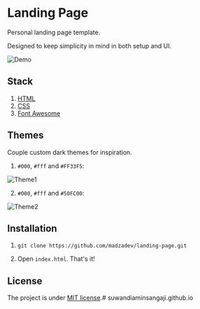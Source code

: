 # Landing Page

Personal landing page template.

Designed to keep simplicity in mind in both setup and UI.

![Demo](https://i.imgur.com/bNMeNsv.png)

## Stack

1. [HTML](https://developer.mozilla.org/en-US/docs/Web/HTML)
2. [CSS](https://developer.mozilla.org/en-US/docs/Web/CSS)
3. [Font Awesome](https://fontawesome.com/)

## Themes

Couple custom dark themes for inspiration.

1. `#000`, `#fff` and `#FF33F5`:

![Theme1](https://i.imgur.com/StYO8wk.png)

2. `#000`, `#fff` and `#50FC00`:

![Theme2](https://i.imgur.com/b6rjiQE.png?2)
   
## Installation

1. `git clone https://github.com/madzadev/landing-page.git`

2. Open `index.html`. That's it!

## License

The project is under [MIT license](https://choosealicense.com/licenses/mit/).# suwandiaminsangaji.github.io
